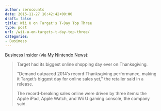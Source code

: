 ```yaml
---
author: zerocounts
date: 2015-11-27 16:42:42+00:00
draft: false
title: Wii U on Target's T-Day Top Three
type: post
url: /wii-u-on-targets-t-day-top-three/
categories:
- Business
---
```


[Business Insider](http://www.businessinsider.com/target-online-sales-break-record-2015-11) (via [My Nintendo News](http://mynintendonews.com/2015/11/27/target-says-wii-u-was-one-of-the-top-sellers-on-thanksgiving/)):

> Target had its biggest online shopping day ever on Thanksgiving.
>
> "Demand outpaced 2014’s record Thanksgiving performance, making it Target’s biggest day for online sales yet," the retailer said in a release.
>
> The record-breaking sales online were driven by three items: the Apple iPad, Apple Watch, and Wii U gaming console, the company said.
